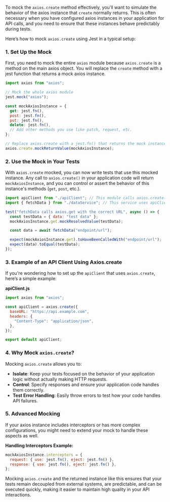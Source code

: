 To mock the `axios.create` method effectively, you'll want to simulate the behavior of the axios instance that `create` normally returns. This is often necessary when you have configured axios instances in your application for API calls, and you need to ensure that these instances behave predictably during tests.

Here’s how to mock `axios.create` using Jest in a typical setup:

### 1. **Set Up the Mock**

First, you need to mock the entire `axios` module because `axios.create` is a method on the main axios object. You will replace the `create` method with a jest function that returns a mock axios instance.

```javascript
import axios from "axios";

// Mock the whole axios module
jest.mock("axios");

const mockAxiosInstance = {
  get: jest.fn(),
  post: jest.fn(),
  put: jest.fn(),
  delete: jest.fn(),
  // Add other methods you use like patch, request, etc.
};

// Replace axios.create with a jest.fn() that returns the mock instance
axios.create.mockReturnValue(mockAxiosInstance);
```

### 2. **Use the Mock in Your Tests**

With `axios.create` mocked, you can now write tests that use this mocked instance. Any call to `axios.create()` in your application code will return `mockAxiosInstance`, and you can control or assert the behavior of this instance's methods (`get`, `post`, etc.).

```javascript
import apiClient from "./apiClient"; // This module calls axios.create()
import { fetchData } from "./dataService"; // This service uses apiClient for HTTP calls

test("fetchData calls axios.get with the correct URL", async () => {
  const testData = { data: "test data" };
  mockAxiosInstance.get.mockResolvedValue(testData);

  const data = await fetchData("endpoint/url");

  expect(mockAxiosInstance.get).toHaveBeenCalledWith("endpoint/url");
  expect(data).toEqual(testData);
});
```

### 3. **Example of an API Client Using Axios.create**

If you're wondering how to set up the `apiClient` that uses `axios.create`, here’s a simple example:

**apiClient.js**

```javascript
import axios from "axios";

const apiClient = axios.create({
  baseURL: "https://api.example.com",
  headers: {
    "Content-Type": "application/json",
  },
});

export default apiClient;
```

### 4. **Why Mock `axios.create`?**

Mocking `axios.create` allows you to:

- **Isolate**: Keep your tests focused on the behavior of your application logic without actually making HTTP requests.
- **Control**: Specify responses and ensure your application code handles them correctly.
- **Test Error Handling**: Easily throw errors to test how your code handles API failures.

### 5. **Advanced Mocking**

If your axios instance includes interceptors or has more complex configurations, you might need to extend your mock to handle these aspects as well.

**Handling Interceptors Example:**

```javascript
mockAxiosInstance.interceptors = {
  request: { use: jest.fn(), eject: jest.fn() },
  response: { use: jest.fn(), eject: jest.fn() },
};
```

Mocking `axios.create` and the returned instance like this ensures that your tests remain decoupled from external systems, are predictable, and can be executed quickly, making it easier to maintain high quality in your API interactions.
 